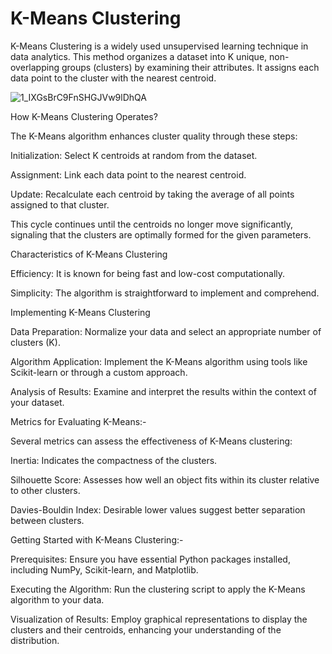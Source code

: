
# K-Means Clustering

K-Means Clustering is a widely used unsupervised learning technique in data analytics. This method organizes a dataset into K unique, non-overlapping groups (clusters) by examining their attributes. It assigns each data point to the cluster with the nearest centroid.

![1_IXGsBrC9FnSHGJVw9lDhQA](https://github.com/swarnimsandeepds/INDE577SPRING24/assets/165357569/d5993119-01af-4550-83b8-10aaf756b19d)

How K-Means Clustering Operates?

The K-Means algorithm enhances cluster quality through these steps:

Initialization: Select K centroids at random from the dataset.

Assignment: Link each data point to the nearest centroid.

Update: Recalculate each centroid by taking the average of all points assigned to that cluster.

This cycle continues until the centroids no longer move significantly, signaling that the clusters are optimally formed for the given parameters.

Characteristics of K-Means Clustering

Efficiency: It is known for being fast and low-cost computationally.

Simplicity: The algorithm is straightforward to implement and comprehend.


Implementing K-Means Clustering

Data Preparation: Normalize your data and select an appropriate number of clusters (K).

Algorithm Application: Implement the K-Means algorithm using tools like Scikit-learn or through a custom approach.

Analysis of Results: Examine and interpret the results within the context of your dataset.

Metrics for Evaluating K-Means:-

Several metrics can assess the effectiveness of K-Means clustering:

Inertia: Indicates the compactness of the clusters.

Silhouette Score: Assesses how well an object fits within its cluster relative to other clusters.

Davies-Bouldin Index: Desirable lower values suggest better separation between clusters.

Getting Started with K-Means Clustering:-

Prerequisites: Ensure you have essential Python packages installed, including NumPy, Scikit-learn, and Matplotlib.

Executing the Algorithm: Run the clustering script to apply the K-Means algorithm to your data.

Visualization of Results: Employ graphical representations to display the clusters and their centroids, enhancing your understanding of the distribution.

